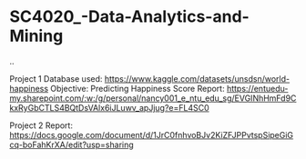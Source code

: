 # SC4020_-Data-Analytics-and-Mining
..

Project 1
Database used: https://www.kaggle.com/datasets/unsdsn/world-happiness
Objective: Predicting Happiness Score
Report: https://entuedu-my.sharepoint.com/:w:/g/personal/nancy001_e_ntu_edu_sg/EVGINhHmFd9CkxRyGbCTLS4BQtDsVAlx6iJLuwv_apJjug?e=FL4SC0

Project 2
Report: https://docs.google.com/document/d/1JrC0fnhvoBJv2KiZFJPPvtspSipeGiGcq-boFahKrXA/edit?usp=sharing
